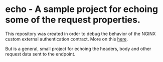 # echo - A sample project for echoing some of the request properties.

This repository was created in order to debug the behavior of the NGINX custom external authentication contract. More on this [here](https://kubernetes.github.io/ingress-nginx/examples/customization/external-auth-headers/).

But is a general, small project for echoing the headers, body and other request data sent to the endpoint.




